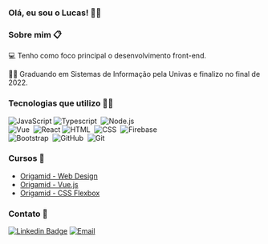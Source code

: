 ### Olá, eu sou o Lucas! 👋😀


### Sobre mim 📋

💻 Tenho como foco principal o desenvolvimento front-end.

👨‍🎓 Graduando em Sistemas de Informação pela Univas e finalizo no final de 2022.


### Tecnologias que utilizo 🧑‍💻

![JavaScript](https://img.shields.io/badge/JavaScript-F7DF1E?style=for-the-badge&logo=javascript&logoColor=black)
![Typescript](https://img.shields.io/badge/Typescript-6495ED?style=for-the-badge&logo=typescript)&nbsp;
![Node.js](https://img.shields.io/badge/NODE.JS-026E00?style=for-the-badge&logo=node.js&logoColor=black)<br>
![Vue](https://img.shields.io/badge/Vue.js-42b983?style=for-the-badge&logo=vue.js)&nbsp;
![React](https://img.shields.io/badge/React.js-b4e9f7?style=for-the-badge&logo=react)
![HTML](https://img.shields.io/badge/HTML-ffa500?style=for-the-badge&logo=HTML5)&nbsp;
![CSS](https://img.shields.io/badge/-CSS-264DE4?style=for-the-badge&logo=CSS3)&nbsp;
![Firebase](https://img.shields.io/badge/Firebase-F7DF1E?style=for-the-badge&logo=firebase&logoColor=black)&nbsp;<br>
![Bootstrap](https://img.shields.io/badge/-Bootstrap-6A429D?style=flat&logo=bootstrap)&nbsp;
![GitHub](https://img.shields.io/badge/-GitHub-05122A?style=flat&logo=github)&nbsp;
![Git](https://img.shields.io/badge/-Git-E84E31?style=flat&logo=git)&nbsp;

### Cursos 📜

- [Origamid - Web Design](https://www.origamid.com/certificate/764074c1/)
- [Origamid - Vue.js](https://www.origamid.com/certificate/4dba0e50/)
- [Origamid - CSS Flexbox](https://www.origamid.com/certificate/3ec13d30/)


### Contato 📲

[![Linkedin Badge](https://img.shields.io/badge/-LinkedIn-blue?style=flat-square&logo=Linkedin&logoColor=white&link=https://www.linkedin.com/in/fagnerpsantos/)](https://br.linkedin.com/in/lucas-nery-57b476180/)
<a href="mailto:lucasnerytoledo@hotmail.com"><img alt="Email" src="https://img.shields.io/badge/-Email-red?style=flat-square&logo=gmail" /></a> &nbsp;
